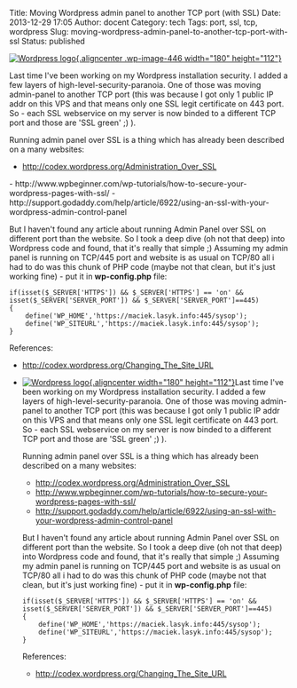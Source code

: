 Title: Moving Wordpress admin panel to another TCP port (with SSL)
Date: 2013-12-29 17:05
Author: docent
Category: tech
Tags: port, ssl, tcp, wordpress
Slug: moving-wordpress-admin-panel-to-another-tcp-port-with-ssl
Status: published

<!--:en-->

[![Wordpress
logo](http://maciek.lasyk.info/sysop/wp-content/uploads/2013/12/wordpress-logo-stacked-rgb-300x186.png){.aligncenter
.wp-image-446 width="180"
height="112"}](http://maciek.lasyk.info/sysop/wp-content/uploads/2013/12/wordpress-logo-stacked-rgb.png)

Last time I've been working on my Wordpress installation security. I
added a few layers of high-level-security-paranoia. One of those was
moving admin-panel to another TCP port (this was because I got only 1
public IP addr on this VPS and that means only one SSL legit certificate
on 443 port. So - each SSL webservice on my server is now binded to a
different TCP port and those are 'SSL green' ;) ).

Running admin panel over SSL is a thing which has already been described
on a many websites:

-   <span
    style="line-height: 12.997159004211426px;"><http://codex.wordpress.org/Administration_Over_SSL>  
   </span>
-   http://www.wpbeginner.com/wp-tutorials/how-to-secure-your-wordpress-pages-with-ssl/
-   http://support.godaddy.com/help/article/6922/using-an-ssl-with-your-wordpress-admin-control-panel

But I haven't found any article about running Admin Panel over SSL on
different port than the website. So I took a deep dive (oh not that
deep) into Wordpress code and found, that it's really that simple ;)
Assuming my admin panel is running on TCP/445 port and website is as
usual on TCP/80 all i had to do was this chunk of PHP code (maybe not
that clean, but it's just working fine) - put it in **wp-config.php**
file:

``` {.lang:php .decode:true}
if(isset($_SERVER['HTTPS']) && $_SERVER['HTTPS'] == 'on' && isset($_SERVER['SERVER_PORT']) && $_SERVER['SERVER_PORT']==445)
{   
    define('WP_HOME','https://maciek.lasyk.info:445/sysop');
    define('WP_SITEURL','https://maciek.lasyk.info:445/sysop');
}
```

References:

-   <span
    style="line-height: 12.997159004211426px;"><http://codex.wordpress.org/Changing_The_Site_URL>  
   </span>

<!--:--><!--:pl-->

-   [![Wordpress
    logo](http://maciek.lasyk.info/sysop/wp-content/uploads/2013/12/wordpress-logo-stacked-rgb-300x186.png){.aligncenter
    width="180"
    height="112"}](http://maciek.lasyk.info/sysop/wp-content/uploads/2013/12/wordpress-logo-stacked-rgb.png)Last
    time I've been working on my Wordpress installation security. I
    added a few layers of high-level-security-paranoia. One of those was
    moving admin-panel to another TCP port (this was because I got only
    1 public IP addr on this VPS and that means only one SSL legit
    certificate on 443 port. So - each SSL webservice on my server is
    now binded to a different TCP port and those are 'SSL green' ;) ).

    Running admin panel over SSL is a thing which has already been
    described on a many websites:

    -   <http://codex.wordpress.org/Administration_Over_SSL>
    -   http://www.wpbeginner.com/wp-tutorials/how-to-secure-your-wordpress-pages-with-ssl/
    -   http://support.godaddy.com/help/article/6922/using-an-ssl-with-your-wordpress-admin-control-panel

    But I haven't found any article about running Admin Panel over SSL
    on different port than the website. So I took a deep dive (oh not
    that deep) into Wordpress code and found, that it's really that
    simple ;) Assuming my admin panel is running on TCP/445 port and
    website is as usual on TCP/80 all i had to do was this chunk of PHP
    code (maybe not that clean, but it's just working fine) - put it
    in **wp-config.php** file:

        if(isset($_SERVER['HTTPS']) && $_SERVER['HTTPS'] == 'on' && isset($_SERVER['SERVER_PORT']) && $_SERVER['SERVER_PORT']==445)
        {   
            define('WP_HOME','https://maciek.lasyk.info:445/sysop');
            define('WP_SITEURL','https://maciek.lasyk.info:445/sysop');
        }

    References:

    -   <http://codex.wordpress.org/Changing_The_Site_URL>

<!--:-->
